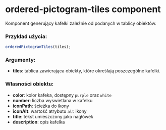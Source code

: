 # ordered-pictogram-tiles component

Komponent generujący kafelki zależnie od podanych w tablicy obiektów.

### Przykład użycia:

```javascript
orderedPictogramTiles(tiles);
```

### Argumenty:

- **tiles**: tablica zawierająca obiekty, które określają poszczególne kafelki.

### Własności obiektu:

- **color**: kolor kafeka, dostępny `purple` oraz `white`
- **number**: liczba wyswietlana w kafelku
- **iconPath**: ścieżka do ikony
- **iconAlt**: wartość atrybutu `alt` ikony
- **title**: tekst umieszczony jako nagłówek
- **description**: opis kafelka
